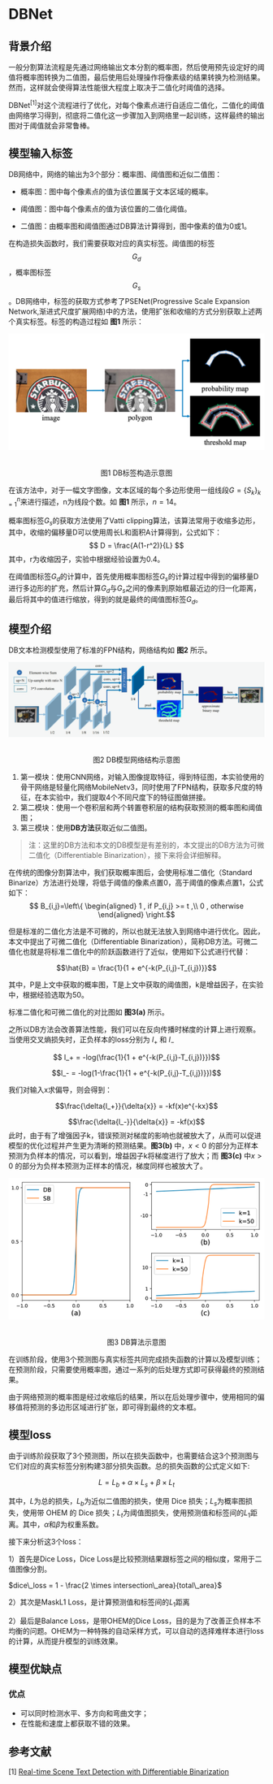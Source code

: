 # DBNet

## 背景介绍

一般分割算法流程是先通过网络输出文本分割的概率图，然后使用预先设定好的阈值将概率图转换为二值图，最后使用后处理操作将像素级的结果转换为检测结果。然而，这样就会使得算法性能很大程度上取决于二值化时阈值的选择。

DBNet<sup>[1]</sup>对这个流程进行了优化，对每个像素点进行自适应二值化，二值化的阈值由网络学习得到，彻底将二值化这一步骤加入到网络里一起训练，这样最终的输出图对于阈值就会非常鲁棒。

## 模型输入标签

DB网络中，网络的输出为3个部分：概率图、阈值图和近似二值图：

* 概率图：图中每个像素点的值为该位置属于文本区域的概率。

* 阈值图：图中每个像素点的值为该位置的二值化阈值。

* 二值图：由概率图和阈值图通过DB算法计算得到，图中像素的值为0或1。

在构造损失函数时，我们需要获取对应的真实标签。阈值图的标签$$G_{d}$$，概率图标签$$G_{s}$$。DB网络中，标签的获取方式参考了PSENet(Progressive Scale Expansion Network,渐进式尺度扩展网络)中的方法，使用扩张和收缩的方式分别获取上述两个真实标签。标签的构造过程如 **图1** 所示：

![](../../../../images/computer_vision/OCR/DB_1.png)

<center><br>图1 DB标签构造示意图</br></center>

在该方法中，对于一幅文字图像，文本区域的每个多边形使用一组线段$G=\{S_k\}^n_{k=1}$来进行描述，n为线段个数。如 **图1** 所示，$n=14$。

概率图标签$G_s$的获取方法使用了Vatti clipping算法，该算法常用于收缩多边形，其中，收缩的偏移量D可以使用周长L和面积A计算得到，公式如下：
$$
D = \frac{A(1-r^2)}{L}
$$
其中，r为收缩因子，实验中根据经验设置为0.4。

在阈值图标签$G_d$的计算中，首先使用概率图标签$G_s$的计算过程中得到的偏移量D进行多边形的扩充，然后计算$G_d$与$G_s$之间的像素到原始框最近边的归一化距离，最后将其中的值进行缩放，得到的就是最终的阈值图标签$G_d$。

## 模型介绍

DB文本检测模型使用了标准的FPN结构，网络结构如 **图2** 所示。

![](../../../../images/computer_vision/OCR/DB_2.png)

<center><br>图2 DB模型网络结构示意图</br></center>

1. 第一模块：使用CNN网络，对输入图像提取特征，得到特征图，本实验使用的骨干网络是轻量化网络MobileNetv3，同时使用了FPN结构，获取多尺度的特征，在本实验中，我们提取4个不同尺度下的特征图做拼接。
2. 第二模块：使用一个卷积层和两个转置卷积层的结构获取预测的概率图和阈值图；
3. 第三模块：使用**DB方法**获取近似二值图。

> 注：这里的DB方法和本文的DB模型是有差别的，本文提出的DB方法为可微二值化（Differentiable Binarization），接下来将会详细解释。

在传统的图像分割算法中，我们获取概率图后，会使用标准二值化（Standard Binarize）方法进行处理，将低于阈值的像素点置0，高于阈值的像素点置1，公式如下：
$$ B_{i,j}=\left\{
\begin{aligned}
1 , if P_{i,j} >= t ,\\
0 , otherwise
\end{aligned}
\right.$$

但是标准的二值化方法是不可微的，所以也就无法放入到网络中进行优化。因此，本文中提出了可微二值化（Differentiable Binarization），简称DB方法。可微二值化也就是将标准二值化中的阶跃函数进行了近似，使用如下公式进行代替：

$$\hat{B} = \frac{1}{1 + e^{-k(P_{i,j}-T_{i,j})}}$$

其中，P是上文中获取的概率图，T是上文中获取的阈值图，k是增益因子，在实验中，根据经验选取为50。

标准二值化和可微二值化的对比图如 **图3(a)** 所示。

之所以DB方法会改善算法性能，我们可以在反向传播时梯度的计算上进行观察。当使用交叉熵损失时，正负样本的loss分别为 $l_+$ 和 $l_-$ 

$$ l_+ = -log(\frac{1}{1 + e^{-k(P_{i,j}-T_{i,j})}})$$

$$l_- = -log(1-\frac{1}{1 + e^{-k(P_{i,j}-T_{i,j})}})$$

我们对输入x求偏导，则会得到：

$$\frac{\delta{l_+}}{\delta{x}} = -kf(x)e^{-kx}$$

$$\frac{\delta{l_-}}{\delta{x}} = -kf(x)$$
此时，由于有了增强因子k，错误预测对梯度的影响也就被放大了，从而可以促进模型的优化过程并产生更为清晰的预测结果。**图3(b)** 中，$x<0$ 的部分为正样本预测为负样本的情况，可以看到，增益因子k将梯度进行了放大；而 **图3(c)** 中$x>0$ 的部分为负样本预测为正样本的情况，梯度同样也被放大了。

![](../../../../images/computer_vision/OCR/DB_3.png)

<center><br>图3 DB算法示意图</br></center>

在训练阶段，使用3个预测图与真实标签共同完成损失函数的计算以及模型训练；在预测阶段，只需要使用概率图，通过一系列的后处理方式即可获得最终的预测结果。

由于网络预测的概率图是经过收缩后的结果，所以在后处理步骤中，使用相同的偏移值将预测的多边形区域进行扩张，即可得到最终的文本框。

## 模型loss

由于训练阶段获取了3个预测图，所以在损失函数中，也需要结合这3个预测图与它们对应的真实标签分别构建3部分损失函数。总的损失函数的公式定义如下:

$$L = L_b + \alpha \times L_s + \beta \times L_t$$

其中，$L$为总的损失，$L_b$为近似二值图的损失，使用 Dice 损失；$L_s$为概率图损失，使用带 OHEM 的 Dice 损失；$L_t$为阈值图损失，使用预测值和标签间的$L_1$距离。其中，$\alpha$和$\beta$为权重系数。

接下来分析这3个loss：

1）首先是Dice Loss，Dice Loss是比较预测结果跟标签之间的相似度，常用于二值图像分割。

$dice\_loss = 1 - \frac{2 \times intersection\_area}{total\_area}$

2）其次是MaskL1 Loss，是计算预测值和标签间的$L_1$距离

2）最后是Balance Loss，是带OHEM的Dice Loss，目的是为了改善正负样本不均衡的问题。OHEM为一种特殊的自动采样方式，可以自动的选择难样本进行loss的计算，从而提升模型的训练效果。

## 模型优缺点

### 优点

* 可以同时检测水平、多方向和弯曲文字；
* 在性能和速度上都获取不错的效果。

## 参考文献

[1] [Real-time Scene Text Detection with Differentiable Binarization](https://arxiv.org/pdf/1911.08947.pdf)

